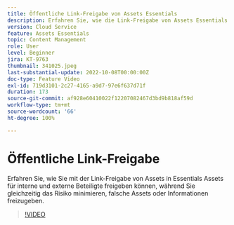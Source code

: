```yaml
---
title: Öffentliche Link-Freigabe von Assets Essentials
description: Erfahren Sie, wie die Link-Freigabe von Assets Essentials die Freigabe von Assets für interne und externe Beteiligte ermöglicht und gleichzeitig das Risiko der Freigabe falscher Assets minimiert ... (Beschreibungen sollten zwischen 60 und 160 Zeichen lang sein)
version: Cloud Service
feature: Assets Essentials
topic: Content Management
role: User
level: Beginner
jira: KT-9763
thumbnail: 341025.jpeg
last-substantial-update: 2022-10-08T00:00:00Z
doc-type: Feature Video
exl-id: 719d3101-2c27-4165-a9d7-97e6f637d71f
duration: 173
source-git-commit: af928e60410022f12207082467d3bd9b818af59d
workflow-type: tm+mt
source-wordcount: '66'
ht-degree: 100%

---
```


# Öffentliche Link-Freigabe

Erfahren Sie, wie Sie mit der Link-Freigabe von Assets in Essentials Assets für interne und externe Beteiligte freigeben können, während Sie gleichzeitig das Risiko minimieren, falsche Assets oder Informationen freizugeben.

>[!VIDEO](https://video.tv.adobe.com/v/341025?quality=12&learn=on)
